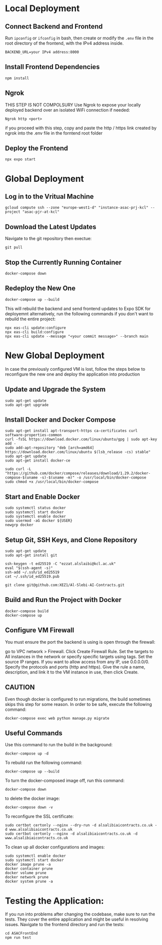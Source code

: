 # Local Deployment

## Connect Backend and Frontend
Run `ipconfig` or `ifconfig` in bash, then create or modify the `.env` file in the root directory of the frontend, with the IPv4 address inside.
```
BACKEND_URL=your IPv4 address:8000
```

## Install Frontend Dependencies
```
npm install
```
 
## Ngrok
THIS STEP IS NOT COMPOLSURY
Use Ngrok to expose your locally deployed backend over an isolated WiFi connection if needed:
```
Ngrok http <port>
```
if you proceed with this step, copy and paste the http / https link created by ngrok into the .env file in the forntend root folder

## Deploy the Frontend
```
npx expo start
```

# Global Deployment

## Log in to the Vritual Machine
```
gcloud compute ssh --zone "europe-west1-d" "instance-asac-prj-kcl" --project "asac-pjr-at-kcl"
```

## Download the Latest Updates
Navigate to the git repository then exectue:
```
git pull
```

## Stop the Currently Running Container
```
docker-compose down
```

## Redeploy the New One
```
docker-compose up --build
```
This will rebuild the backend and send frontend updates to Expo SDK for deployemnt 
alternatively, run the following commands if you don't want to rebuild the entire project:
```
npx eas-cli update:configure
npx eas-cli build:configure
npx eas-cli update --message "<your commit message>" --branch main 
```

# New Global Deployment

In case the previously configured VM is lost, follow the steps below to reconfigure the new one and deploy the application into production

## Update and Upgrade the System
```
sudo apt-get update
sudo apt-get upgrade
```

## Install Docker and Docker Compose
```
sudo apt-get install apt-transport-https ca-certificates curl software-properties-common
curl -fsSL https://download.docker.com/linux/ubuntu/gpg | sudo apt-key add -
sudo add-apt-repository "deb [arch=amd64] https://download.docker.com/linux/ubuntu $(lsb_release -cs) stable"
sudo apt-get update
sudo apt-get install docker-ce

sudo curl -L "https://github.com/docker/compose/releases/download/1.29.2/docker-compose-$(uname -s)-$(uname -m)" -o /usr/local/bin/docker-compose
sudo chmod +x /usr/local/bin/docker-compose
```

## Start and Enable Docker
```
sudo systemctl status docker
sudo systemctl start docker
sudo systemctl enable docker
sudo usermod -aG docker ${USER}
newgrp docker
```

## Setup Git, SSH Keys, and Clone Repository
```
sudo apt-get update
sudo apt-get install git

ssh-keygen -t ed25519 -C "ezzat.alslaibi@kcl.ac.uk"
eval "$(ssh-agent -s)"
ssh-add ~/.ssh/id_ed25519
cat ~/.ssh/id_ed25519.pub

git clone git@github.com:XEZ1/Al-Slebi-AI-Contracts.git
```

## Build and Run the Project with Docker
```
docker-compose build
docker-compose up
```

## Configure VM Firewall

You must ensure the port the backend is using is open through the firewall:

go to VPC network > Firewall.
Click Create Firewall Rule.
Set the targets to All instances in the network or specify specific targets using tags.
Set the source IP ranges. If you want to allow access from any IP, use 0.0.0.0/0.
Specify the protocols and ports (http and https).
Give the rule a name, description, and link it to the VM instance in use, then click Create.

## CAUTION
Even though docker is configured to run migrations, the build sometimes skips this step for some reason. In order to be safe, execute the following command:
```
docker-compose exec web python manage.py migrate
```

## Useful Commands

Use this command to run the build in the background:
```
docker-compose up -d
```
To rebuild run the following command:
```
docker-compose up --build 
```
To turn the docker-composed image off, run this command: 
```
docker-compose down
```
to delete the docker image:
```
docker-compose down -v
```
To reconfigure the SSL certificate:
```
sudo certbot certonly --nginx --dry-run -d alsalibiaicontracts.co.uk -d www.alsalibiaicontracts.co.uk
sudo certbot certonly --nginx -d alsalibiaicontracts.co.uk -d www.alsalibiaicontracts.co.uk
```
To clean up all docker configurations and images:
```
sudo systemctl enable docker
sudo systemctl start docker
docker image prune -a
docker container prune
docker volume prune
docker network prune
docker system prune -a
```

# Testing the Application:

If you run into problems after changing the codebase, make sure to run the tests. They cover the entire application and might be useful in resolving issues. Navigate to the frontend directory and run the tests:
```
cd ASACFrontEnd
npm run test
```